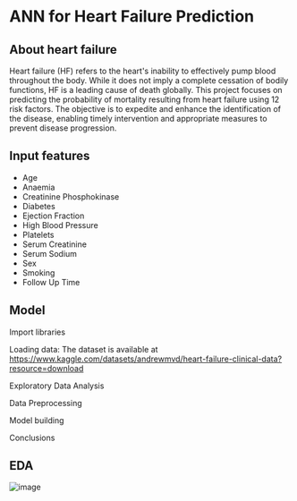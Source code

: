# ANN for Heart Failure Prediction
## About heart failure
Heart failure (HF) refers to the heart's inability to effectively pump blood throughout the body. While it does not imply a complete cessation of bodily functions, HF is a leading cause of death globally. This project focuses on predicting the probability of mortality resulting from heart failure using 12 risk factors. The objective is to expedite and enhance the identification of the disease, enabling timely intervention and appropriate measures to prevent disease progression.

## Input features
- Age
- Anaemia
- Creatinine Phosphokinase
- Diabetes
- Ejection Fraction
- High Blood Pressure
- Platelets
- Serum Creatinine
- Serum Sodium
- Sex
- Smoking
- Follow Up Time
  
## Model
Import libraries

Loading data: The dataset is available at https://www.kaggle.com/datasets/andrewmvd/heart-failure-clinical-data?resource=download

Exploratory Data Analysis

Data Preprocessing

Model building

Conclusions

## EDA
![image](https://github.com/Mennayousef/Heart_failure_prediction_ANN/assets/139762536/bfe637af-c69f-406b-b10c-51cc85633076)

